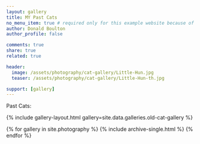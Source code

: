 ```yaml
---
layout: gallery
title: MY Past Cats
no_menu_item: true # required only for this example website because of menu construction
author: Donald Boulton
author_profile: false

comments: true
share: true
related: true

header:
  image: /assets/photography/cat-gallery/Little-Hun.jpg
  teaser: /assets/photography/cat-gallery/Little-Hun-th.jpg

support: [gallery]
---
```

Past Cats:

{% include gallery-layout.html gallery=site.data.galleries.old-cat-gallery %}

{% for gallery in site.photography %}
  {% include archive-single.html %}
{% endfor %}